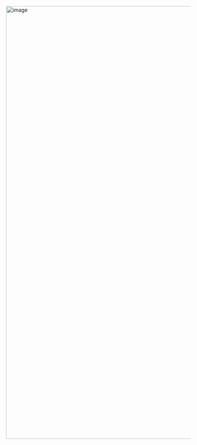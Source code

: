<img width="1178" alt="image" src="https://github.com/user-attachments/assets/af3672f6-ae5a-44ad-ba50-958274345454" />

